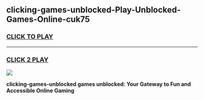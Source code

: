 
## clicking-games-unblocked-Play-Unblocked-Games-Online-cuk75
<h3>
<a href="https://premium76.site?title=clicking-games-unblocked&ref=24A">CLICK TO PLAY</a></h3>
<hr>

<h3>
<a href="https://premium76.site?title=clicking-games-unblocked&ref=24A">CLICK 2 PLAY</a>
  
</h3>

<a href="https://premium76.site?title=clicking-games-unblocked&ref=24A"><img src="https://clearcache.store/games.png"></a>


**clicking-games-unblocked games unblocked: Your Gateway to Fun and Accessible Online Gaming**
